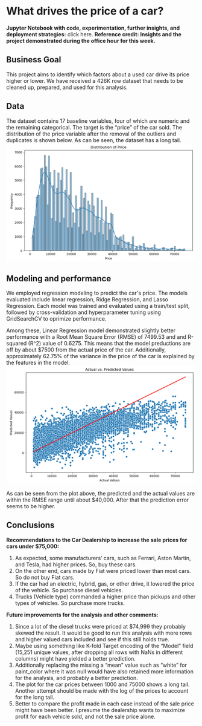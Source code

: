 # What drives the price of a car?

__Jupyter Notebook with code, experimentation, further insights, and deployment strategies:__ click here.
__Reference credit: Insights and the project demonstrated during the office hour for this week.__

## Business Goal
This project aims to identify which factors about a used car drive its price higher or lower. We have received a 426K row dataset that needs to be cleaned up, prepared, and used for this analysis.

## Data
The dataset contains 17 baseline variables, four of which are numeric and the remaining categorical. The target is the “price” of the car sold. The distribution of the price variable after the removal of the outliers and duplicates is shown below. As can be seen, the dataset has a long tail.
![Alt text](price_distrib.png?raw=true "Target Price Distribution")

## Modeling and performance
We employed regression modeling to predict the car's price. The models evaluated include linear regression, Ridge Regression, and Lasso Regression. Each model was trained and evaluated using a train/test split, followed by cross-validation and hyperparameter tuning using GridSearchCV to oprimize performance.

Among these, Linear Regression model demonstrated slightly better performance with a Root Mean Square Error (RMSE) of 7499.53 and and R-squared (R^2) value of 0.6275. This means that the model preductions are off by about $7500 from the actual price of the car. Additionally, approximately 62.75% of the variance in the price of the car is explained by the features in the model.
![Alt text](Actual_vs_Predicted.png?raw=true "Actual vs Predicted Price")

As can be seen from the plot above, the predicted and the actual values are within the RMSE range until about $40,000. After that the prediction error seems to be higher. 


## Conclusions
__Recommendations to the Car Dealership to increase the sale prices for cars under $75,000:__
1.	As expected, some manufacturers’ cars, such as Ferrari, Aston Martin, and Tesla, had higher prices. So, buy these cars.
2.	On the other end, cars made by Fiat were priced lower than most cars. So do not buy Fiat cars.
3.	If the car had an electric, hybrid, gas, or other drive, it lowered the price of the vehicle. So purchase diesel vehicles. 
4.	Trucks (Vehicle type) commanded a higher price than pickups and other types of vehicles. So purchase more trucks.

__Future improvements for the analysis and other comments:__
1.	Since a lot of the diesel trucks were priced at $74,999 they probably skewed the result. It would be good to run this analysis with more rows and higher valued cars included and see if this still holds true.
2.	Maybe using something like K-fold Target encoding of the “Model” field (15,251 unique values, after dropping all rows with NaNs in different columns) might have yielded a better prediction.
3.	Additionally replacing the missing a “mean” value such as “white” for paint_color where it was null would have also retained more information for the analysis, and probably a better prediction.
4.	The plot for the car prices between 1000 and 75000 shows a long tail. Another attempt should be made with the log of the prices to account for the long tail.
5.	Better to compare the profit made in each case instead of the sale price might have been better. I presume the dealership wants to maximize profit for each vehicle sold, and not the sale price alone.


